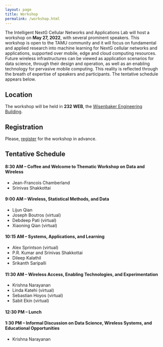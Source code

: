 ```yaml
---
layout: page
title: Workshop
permalink: /workshop.html
---
```


The Intelligent NextG Cellular Networks and Applications Lab will host a workshop on __May 27, 2022__, with several prominent speakers.
This workshop is open to the TAMU community and it will focus on fundamental and applied research into machine learning for NextG cellular networks and applications, supported over mobile, edge and cloud computing resources.
Future wireless infrastructures can be viewed as application scenarios for data science, through their design and operation, as well as an enabling technology for pervasive mobile computing.
This reality is reflected through the breath of expertise of speakers and participants.
The tentative schedule appears below.


## Location

The workshop will be held in __232 WEB__,
the [Wisenbaker Engineering Building](https://goo.gl/maps/MRUT3tCXjAcEX9wB6).


## Registration

Please, [register](https://forms.gle/sE3j1ZAnrXJyQX1K9) for the workshop in advance.


## Tentative Schedule

#### 8:30 AM – Coffee and Welcome to Thematic Workshop on Data and Wireless
  * Jean-Francois Chamberland
  * Srinivas Shakkottai

#### 9:00 AM – Wireless, Statistical Methods, and Data
  * Lijun Qian
  * Joseph Boutros (virtual)
  * Debdeep Pati (virtual)
  * Xiaoning Qian (virtual)

#### 10:15 AM – Systems, Applications, and Learning
  * Alex Sprintson (virtual)
  * P.R. Kumar and Srinivas Shakkottai
  * Dileep Kalathil
  * Srikanth Saripalli

#### 11:30 AM – Wireless Access, Enabling Technologies, and Experimentation
  * Krishna Narayanan
  * Linda Katehi (virtual)
  * Sebastian Hoyos (virtual)
  * Sabit Ekin (virtual)

#### 12:30 PM – Lunch

#### 1:30 PM – Informal Discussion on Data Science, Wireless Systems, and Educational Opportunities
  * Krishna Narayanan

